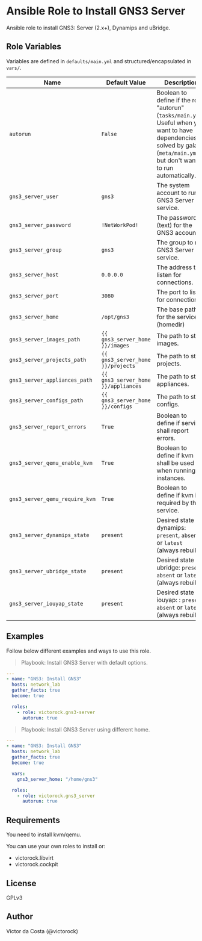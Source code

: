 Ansible Role to Install GNS3 Server
=========

Ansible role to install GNS3: Server (2.x+), Dynamips and uBridge.

Role Variables
--------------

Variables are defined in `defaults/main.yml` and structured/encapsulated in `vars/`.

| Name              | Default Value       | Description          |
|-------------------|---------------------|----------------------|
| `autorun` | `False`  | Boolean to define if the role "autorun" (`tasks/main.yml`). Useful when you want to have dependencies solved by galaxy (`meta/main.yml`) but don't want it to run automatically.  |
| `gns3_server_user` | `gns3`  | The system account to run GNS3 Server service. |
| `gns3_server_password` | `!NetWorkPod!`  | The password (text) for the GNS3 account. |
| `gns3_server_group` | `gns3` | The group to run GNS3 Server service. |
| `gns3_server_host` | `0.0.0.0` | The address to listen for connections. |
| `gns3_server_port` | `3080` | The port to listen for connections. |
| `gns3_server_home` | `/opt/gns3` | The base path for the service (homedir) |
| `gns3_server_images_path` | `{{ gns3_server_home }}/images` | The path to store images. |
| `gns3_server_projects_path` | `{{ gns3_server_home }}/projects` | The path to store projects. |
| `gns3_server_appliances_path` | `{{ gns3_server_home }}/appliances` | The path to store appliances. |
| `gns3_server_configs_path` | `{{ gns3_server_home }}/configs` | The path to store configs. |
| `gns3_server_report_errors` | `True` | Boolean to define if service shall report errors. |
| `gns3_server_qemu_enable_kvm` | `True` | Boolean to define if kvm shall be used when running instances. |
| `gns3_server_qemu_require_kvm` | `True` | Boolean to define if kvm is required by the service. |
| `gns3_server_dynamips_state` | `present` | Desired state of dynamips: `present`, `absent` or `latest` (always rebuild) |
| `gns3_server_ubridge_state` | `present` | Desired state of ubridge: `present`, `absent` or `latest` (always rebuild) |
| `gns3_server_iouyap_state` | `present` | Desired state of iouyap: : `present`, `absent` or `latest` (always rebuild) |


Examples
------------

Follow below different examples and ways to use this role.

>Playbook: Install GNS3 Server with default options.

```YAML
---
- name: "GNS3: Install GNS3"
  hosts: network_lab
  gather_facts: true
  become: true

  roles:
    - role: victorock.gns3-server
      autorun: true

```

>Playbook: Install GNS3 Server using different home.

```YAML
---
- name: "GNS3: Install GNS3"
  hosts: network_lab
  gather_facts: true
  become: true

  vars:
    gns3_server_home: "/home/gns3"

  roles:
    - role: victorock.gns3_server
      autorun: true

```

Requirements
--------------

You need to install kvm/qemu.

You can use your own roles to install or:
- victorock.libvirt
- victorock.cockpit

License
------------

GPLv3

Author
------------

Victor da Costa (@victorock)
